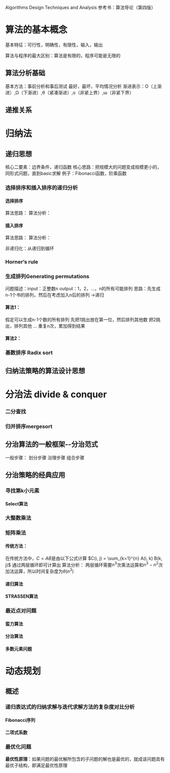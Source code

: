 Algorithms Design Techniques and Analysis
参考书：算法导论（第四版）
# 算法的基本概念

基本特征：可行性，明确性，有限性，输入，输出

算法与程序的最大区别：算法是有限的，程序可能是无限的

## 算法分析基础

基本方法：事前分析和事后测试
最好，最坏，平均情况分析
渐进表示：O（上渐进）,Ω（下渐进）,θ（紧凑渐进）,o（非紧上界）,ɯ（非紧下界）

## **递推关系**


# 归纳法
## 递归思想
核心二要素：边界条件，递归函数
核心思路：把规模大的问题变成规模更小的，同形式问题，直到basic求解
例子：Fibonacci函数，阶乘函数

### 选择排序和插入排序的递归分析
#### 选择排序
算法思路：
算法分析：
#### 插入排序
算法思路：
算法分析：

非递归化：从递归到循环

### Horner‘s rule

### 生成排列Generating permutations
问题描述：input：正整数n  output：1，2，...，n的所有可能排列
思路：先生成n-1个书的排列，然后在考虑加入n后的排列 ->递归
#### 算法1：
假定可以生成n-1个数的所有排列
先把1挑出放在第一位，然后排列其他数
把2挑出，排列其他
...
重复n次，累加得到结果

#### 算法2：

### 基数排序 Radix sort


## 归纳法策略的算法设计思想

# 分治法 divide & conquer

### 二分查找

### 归并排序mergesort

## 分治算法的一般框架--分治范式
一般步骤：
	划分步骤
	治理步骤
	组合步骤

## 分治策略的经典应用
### 寻找第k小元素
#### Select算法

### 大整数乘法

### 矩阵乘法
#### 传统方法：
在传统方法中，$C=AB$是由以下公式计算
$C(i, j) = \sum_{k=1}^{n} A(i, k) B(k, j)$
通过两层循环即可计算出
算法分析：
两层循环需要$n^3$次乘法运算和$n^3-n^2$次加法运算，所以时间复杂度为$\theta(n^3)$
#### 递归算法

#### STRASSEN算法

### 最近点对问题
#### 蛮力算法
#### 分治算法

#### 多数元素问题

# 动态规划

## 概述

### 递归表达式的归纳求解与迭代求解方法的复杂度对比分析
#### Fibonacci序列
#### 二项式系数

### 最优化问题
**最优性原理**：如果问题的最优解所包含的子问题的解也是最优的，就成该问题具有最优子结构，即满足最优性原理